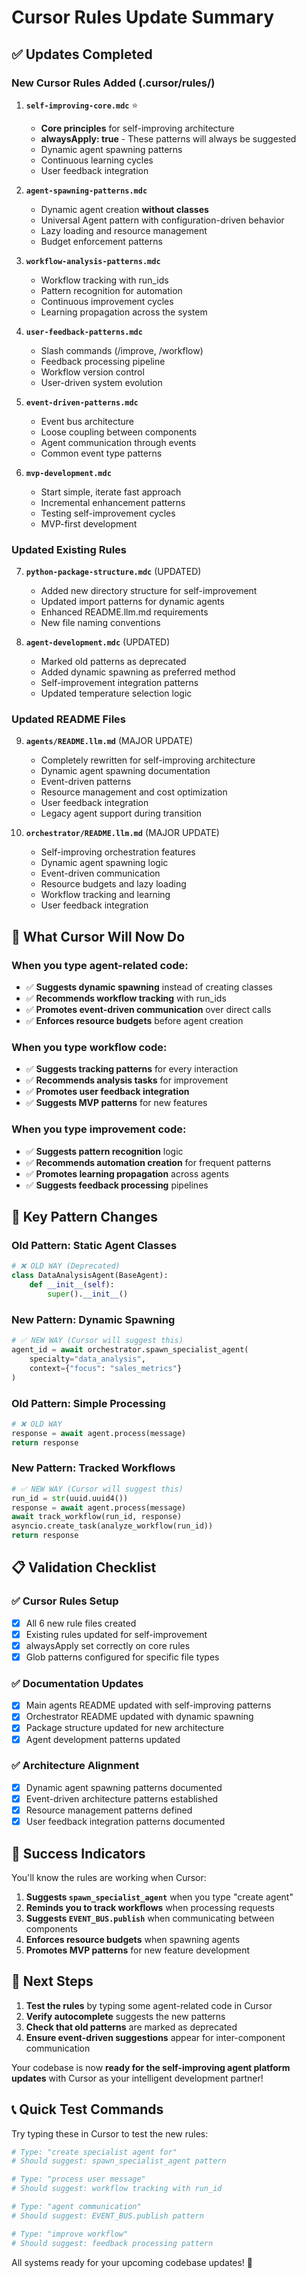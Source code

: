 # Cursor Rules Update Summary

## ✅ Updates Completed

### New Cursor Rules Added (.cursor/rules/)

1. **`self-improving-core.mdc`** ⭐ 
   - **Core principles** for self-improving architecture
   - **alwaysApply: true** - These patterns will always be suggested
   - Dynamic agent spawning patterns
   - Continuous learning cycles
   - User feedback integration

2. **`agent-spawning-patterns.mdc`**
   - Dynamic agent creation **without classes**
   - Universal Agent pattern with configuration-driven behavior
   - Lazy loading and resource management
   - Budget enforcement patterns

3. **`workflow-analysis-patterns.mdc`**
   - Workflow tracking with run_ids
   - Pattern recognition for automation
   - Continuous improvement cycles
   - Learning propagation across the system

4. **`user-feedback-patterns.mdc`**
   - Slash commands (/improve, /workflow)
   - Feedback processing pipeline
   - Workflow version control
   - User-driven system evolution

5. **`event-driven-patterns.mdc`**
   - Event bus architecture
   - Loose coupling between components
   - Agent communication through events
   - Common event type patterns

6. **`mvp-development.mdc`**
   - Start simple, iterate fast approach
   - Incremental enhancement patterns
   - Testing self-improvement cycles
   - MVP-first development

### Updated Existing Rules

7. **`python-package-structure.mdc`** (UPDATED)
   - Added new directory structure for self-improvement
   - Updated import patterns for dynamic agents
   - Enhanced README.llm.md requirements
   - New file naming conventions

8. **`agent-development.mdc`** (UPDATED)
   - Marked old patterns as deprecated
   - Added dynamic spawning as preferred method
   - Self-improvement integration patterns
   - Updated temperature selection logic

### Updated README Files

9. **`agents/README.llm.md`** (MAJOR UPDATE)
   - Completely rewritten for self-improving architecture
   - Dynamic agent spawning documentation
   - Event-driven patterns
   - Resource management and cost optimization
   - User feedback integration
   - Legacy agent support during transition

10. **`orchestrator/README.llm.md`** (MAJOR UPDATE)
    - Self-improving orchestration features
    - Dynamic agent spawning logic
    - Event-driven communication
    - Resource budgets and lazy loading
    - Workflow tracking and learning
    - User feedback integration

## 🎯 What Cursor Will Now Do

### When you type agent-related code:
- ✅ **Suggests dynamic spawning** instead of creating classes
- ✅ **Recommends workflow tracking** with run_ids
- ✅ **Promotes event-driven communication** over direct calls
- ✅ **Enforces resource budgets** before agent creation

### When you type workflow code:
- ✅ **Suggests tracking patterns** for every interaction
- ✅ **Recommends analysis tasks** for improvement
- ✅ **Promotes user feedback integration**
- ✅ **Suggests MVP patterns** for new features

### When you type improvement code:
- ✅ **Suggests pattern recognition** logic
- ✅ **Recommends automation creation** for frequent patterns
- ✅ **Promotes learning propagation** across agents
- ✅ **Suggests feedback processing** pipelines

## 🚀 Key Pattern Changes

### Old Pattern: Static Agent Classes
```python
# ❌ OLD WAY (Deprecated)
class DataAnalysisAgent(BaseAgent):
    def __init__(self):
        super().__init__()
```

### New Pattern: Dynamic Spawning
```python
# ✅ NEW WAY (Cursor will suggest this)
agent_id = await orchestrator.spawn_specialist_agent(
    specialty="data_analysis",
    context={"focus": "sales_metrics"}
)
```

### Old Pattern: Simple Processing
```python
# ❌ OLD WAY
response = await agent.process(message)
return response
```

### New Pattern: Tracked Workflows
```python
# ✅ NEW WAY (Cursor will suggest this)
run_id = str(uuid.uuid4())
response = await agent.process(message)
await track_workflow(run_id, response)
asyncio.create_task(analyze_workflow(run_id))
return response
```

## 📋 Validation Checklist

### ✅ Cursor Rules Setup
- [x] All 6 new rule files created
- [x] Existing rules updated for self-improvement
- [x] alwaysApply set correctly on core rules
- [x] Glob patterns configured for specific file types

### ✅ Documentation Updates
- [x] Main agents README updated with self-improving patterns
- [x] Orchestrator README updated with dynamic spawning
- [x] Package structure updated for new architecture
- [x] Agent development patterns updated

### ✅ Architecture Alignment
- [x] Dynamic agent spawning patterns documented
- [x] Event-driven architecture patterns established
- [x] Resource management patterns defined
- [x] User feedback integration patterns documented

## 🎉 Success Indicators

You'll know the rules are working when Cursor:

1. **Suggests `spawn_specialist_agent`** when you type "create agent"
2. **Reminds you to track workflows** when processing requests
3. **Suggests `EVENT_BUS.publish`** when communicating between components
4. **Enforces resource budgets** when spawning agents
5. **Promotes MVP patterns** for new feature development

## 🔄 Next Steps

1. **Test the rules** by typing some agent-related code in Cursor
2. **Verify autocomplete** suggests the new patterns
3. **Check that old patterns** are marked as deprecated
4. **Ensure event-driven suggestions** appear for inter-component communication

Your codebase is now **ready for the self-improving agent platform updates** with Cursor as your intelligent development partner!

## 📞 Quick Test Commands

Try typing these in Cursor to test the new rules:

```python
# Type: "create specialist agent for"
# Should suggest: spawn_specialist_agent pattern

# Type: "process user message"  
# Should suggest: workflow tracking with run_id

# Type: "agent communication"
# Should suggest: EVENT_BUS.publish pattern

# Type: "improve workflow"
# Should suggest: feedback processing pattern
```

All systems ready for your upcoming codebase updates! 🚀 
